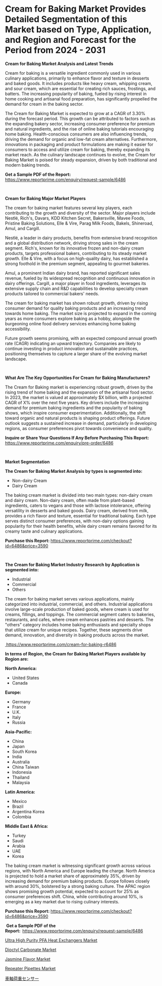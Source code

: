 <p><h1>Cream for Baking Market Provides Detailed Segmentation of this Market based on Type, Application, and Region and Forecast for the Period from 2024 - 2031</h1></p><p><strong>Cream for Baking Market Analysis and Latest Trends</strong></p>
<p><p>Cream for baking is a versatile ingredient commonly used in various culinary applications, primarily to enhance flavor and texture in desserts and baked goods. It includes products like heavy cream, whipping cream, and sour cream, which are essential for creating rich sauces, frostings, and batters. The increasing popularity of baking, fueled by rising interest in home cooking and artisanal food preparation, has significantly propelled the demand for cream in the baking sector.</p><p>The Cream for Baking Market is expected to grow at a CAGR of 3.30% during the forecast period. This growth can be attributed to factors such as the expanding bakery sector, increasing consumer preference for premium and natural ingredients, and the rise of online baking tutorials encouraging home baking. Health-conscious consumers are also influencing trends, driving the demand for organic and low-fat cream alternatives. Furthermore, innovations in packaging and product formulations are making it easier for consumers to access and utilize cream for baking, thereby expanding its market reach. As the culinary landscape continues to evolve, the Cream for Baking Market is poised for steady expansion, driven by both traditional and modern baking trends.</p></p>
<p><strong>Get a Sample PDF of the Report:&nbsp;</strong> <a href="https://www.reportprime.com/enquiry/request-sample/6486">https://www.reportprime.com/enquiry/request-sample/6486</a></p>
<p>&nbsp;</p>
<p><strong>Cream for Baking Major Market Players</strong></p>
<p><p>The cream for baking market features several key players, each contributing to the growth and diversity of the sector. Major players include Nestlé, Rich's, Davars, KDD Kitchen Secret, Bakersville, Mavee Foods, Pristine Baking Solutions, Elle & Vire, Parag Milk Foods, Bakels, Shineroad, Amul, and Cargill.</p><p>Nestlé, a leader in dairy products, benefits from extensive brand recognition and a global distribution network, driving strong sales in the cream segment. Rich's, known for its innovative frozen and non-dairy cream products, targets professional bakers, contributing to its steady market growth. Elle & Vire, with a focus on high-quality dairy, has established a strong foothold in the premium segment, appealing to gourmet bakeries.</p><p>Amul, a prominent Indian dairy brand, has reported significant sales revenue, fueled by its widespread recognition and continuous innovation in dairy offerings. Cargill, a major player in food ingredients, leverages its extensive supply chain and R&D capabilities to develop specialty cream products tailored to commercial bakers' needs.</p><p>The cream for baking market has shown robust growth, driven by rising consumer demand for quality baking products and an increasing trend towards home baking. The market size is projected to expand in the coming years as more consumers explore baking as a hobby, alongside the burgeoning online food delivery services enhancing home baking accessibility.</p><p>Future growth seems promising, with an expected compound annual growth rate (CAGR) indicating an upward trajectory. Companies are likely to continue investing in product innovation and sustainable practices, positioning themselves to capture a larger share of the evolving market landscape.</p></p>
<p>&nbsp;</p>
<p><strong>What Are The Key Opportunities For Cream for Baking Manufacturers?</strong></p>
<p><p>The Cream for Baking market is experiencing robust growth, driven by the rising trend of home baking and the expansion of the artisanal food sector. In 2023, the market is valued at approximately $X billion, with a projected CAGR of X% over the next five years. Key drivers include the increasing demand for premium baking ingredients and the popularity of baking shows, which inspire consumer experimentation. Additionally, the shift toward organic and natural products is shaping product offerings. Future outlook suggests a sustained increase in demand, particularly in developing regions, as consumer preferences pivot towards convenience and quality.</p></p>
<p><strong>Inquire or Share Your Questions If Any Before Purchasing This Report:</strong> <a href="https://www.reportprime.com/enquiry/pre-order/6486">https://www.reportprime.com/enquiry/pre-order/6486</a></p>
<p>&nbsp;</p>
<p><strong>Market Segmentation</strong></p>
<p><strong>The Cream for Baking Market Analysis by types is segmented into:</strong></p>
<p><ul><li>Non-dairy Cream</li><li>Dairy Cream</li></ul></p>
<p><p>The baking cream market is divided into two main types: non-dairy cream and dairy cream. Non-dairy cream, often made from plant-based ingredients, caters to vegans and those with lactose intolerance, offering versatility in desserts and baked goods. Dairy cream, derived from milk, provides a rich flavor and texture, essential for traditional baking. Each type serves distinct consumer preferences, with non-dairy options gaining popularity for their health benefits, while dairy cream remains favored for its creamy taste and culinary applications.</p></p>
<p><strong>Purchase this Report:&nbsp;</strong><a href="https://www.reportprime.com/checkout?id=6486&price=3590">https://www.reportprime.com/checkout?id=6486&price=3590</a></p>
<p>&nbsp;</p>
<p><strong>The Cream for Baking Market Industry Research by Application is segmented into:</strong></p>
<p><ul><li>Industrial</li><li>Commercial</li><li>Others</li></ul></p>
<p><p>The cream for baking market serves various applications, mainly categorized into industrial, commercial, and others. Industrial applications involve large-scale production of baked goods, where cream is used for creams, fillings, and toppings. The commercial segment caters to bakeries, restaurants, and cafes, where cream enhances pastries and desserts. The "others" category includes home baking enthusiasts and specialty shops that utilize cream for unique recipes. Together, these segments drive demand, innovation, and diversity in baking products across the market.</p></p>
<p><a href="https://www.reportprime.com/cream-for-baking-r6486">&nbsp;https://www.reportprime.com/cream-for-baking-r6486</a></p>
<p><strong>In terms of Region, the Cream for Baking Market Players available by Region are:</strong></p>
<p>
    <p> <strong> North America: </strong>
        <ul>
            <li>United States</li>
            <li>Canada</li>
        </ul>
        </p> 
    <p> <strong> Europe: </strong>
        <ul>
            <li>Germany</li>
            <li>France</li>
            <li>U.K.</li>
            <li>Italy</li>
            <li>Russia</li>
        </ul>
        </p> 
    <p> <strong> Asia-Pacific: </strong>
        <ul>
            <li>China</li>
            <li>Japan</li>
            <li>South Korea</li>
            <li>India</li>
            <li>Australia</li>
            <li>China Taiwan</li>
            <li>Indonesia</li>
            <li>Thailand</li>
            <li>Malaysia</li>
        </ul>
        </p> 
    <p> <strong> Latin America: </strong>
        <ul>
            <li>Mexico</li>
            <li>Brazil</li>
            <li>Argentina Korea</li>
            <li>Colombia</li>
        </ul>
        </p> 
    <p> <strong> Middle East & Africa: </strong>
        <ul>
            <li>Turkey</li>
            <li>Saudi</li>
            <li>Arabia</li>
            <li>UAE</li>
            <li>Korea</li>
        </ul>
    </p>
    </p>
<p><p>The baking cream market is witnessing significant growth across various regions, with North America and Europe leading the charge. North America is projected to hold a market share of approximately 35%, driven by increasing demand for premium baking products. Europe follows closely with around 30%, bolstered by a strong baking culture. The APAC region shows promising growth potential, expected to account for 25% as consumer preferences shift. China, while contributing around 10%, is emerging as a key market due to rising culinary interests.</p></p>
<p><strong>Purchase this Report: </strong><a href="https://www.reportprime.com/checkout?id=6486&price=3590">https://www.reportprime.com/checkout?id=6486&price=3590</a></p>
<p>&nbsp;<strong>Get a Sample PDF of the Report:&nbsp;&nbsp;</strong><a href="https://www.reportprime.com/enquiry/request-sample/6486">https://www.reportprime.com/enquiry/request-sample/6486</a></p>
<p><strong></strong></p>
<p><p><a href="https://issuu.com/reportprime-2/docs/ultra-high-purity-pfa-heat-exchange_20f165f7be1ddd">Ultra High Purity PFA Heat Exchangers Market</a></p><p><a href="https://medium.com/@dylanmarshall42/why-should-you-invest-in-dioctyl-carbonate-9f1c2bd42732">Dioctyl Carbonate Market</a></p><p><a href="https://medium.com/@dylanmarshall42/jasmine-flavor-market-size-market-segmentation-market-trends-and-growth-analysis-forecast-till-cf05b33f21de">Jasmine Flavor Market</a></p><p><a href="https://www.linkedin.com/pulse/repeater-pipettes-market-size-share-analysis-growth-qpfjf?trackingId=QeVERFtXTvmr0qJ4nXE0Kw%3D%3D">Repeater Pipettes Market</a></p><p><a href="https://medium.com/@susanjprice2023/2024%E5%B9%B4%E3%81%8B%E3%82%892031%E5%B9%B4%E3%81%BE%E3%81%A7%E3%81%AE%E3%82%A2%E3%82%AF%E3%82%B9%E3%83%AB%E8%8D%B7%E9%87%8D%E3%82%BB%E3%83%B3%E3%82%B5%E3%83%BC%E5%B8%82%E5%A0%B4%E3%82%B7%E3%82%A7%E3%82%A2%E3%81%A8%E7%AB%B6%E4%BA%89%E7%92%B0%E5%A2%83%E3%81%AB%E9%96%A2%E3%81%99%E3%82%8B%E6%B4%9E%E5%AF%9F-1c6af2db176c">車軸荷重センサー</a></p></p>